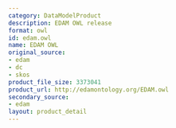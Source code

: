 ```yaml
---
category: DataModelProduct
description: EDAM OWL release
format: owl
id: edam.owl
name: EDAM OWL
original_source:
- edam
- dc
- skos
product_file_size: 3373041
product_url: http://edamontology.org/EDAM.owl
secondary_source:
- edam
layout: product_detail
---
```

